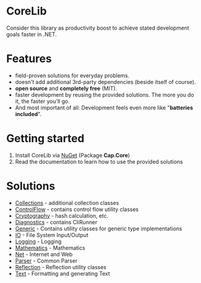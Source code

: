 # CoreLib

Consider this library as productivity boost to achieve stated development goals faster in .NET.

# Features

* field-proven solutions for everyday problems.
* doesn't add additional 3rd-party dependencies (beside itself of course).
* **open source** and **completely free** (MIT).
* faster development by reusing the provided solutions. The more you do it, the faster you'll go.
* And most important of all: Development feels even more like "**batteries included**".

# Getting started

1. Install CoreLib via [NuGet](https://www.nuget.org/packages/Cap.Core/) 
(Package **Cap.Core**) 
2. Read the documentation to learn how to use the provided solutions

# Solutions
* [Collections](./Core/Doc/Collections.md) - additional collection classes
* [ControlFlow](./Core/Doc/ControlFlow.md) - contains control flow utility classes
* [Cryptography](./Core/Doc/Cryptography.md) - hash calculation, etc.
* [Diagnostics](./Core/Doc/Diagnostics.md) - contains CliRunner
* [Generic](./Core/Doc/Generic.md) - Contains utility classes for generic type implementations
* [IO](./Core/Doc/IO.md) - File System Input/Output
* [Logging](./Core/Doc/Logging.md) - Logging
* [Mathematics](./Core/Doc/Mathematics.md) - Mathematics
* [Net](./Core/Doc/Net.md) - Internet and Web
* [Parser](./Core/Doc/Parser.md) - Common Parser
* [Reflection](./Core/Doc/Reflection.md) - Reflection utility classes
* [Text](./Core/Doc/Text.md) - Formatting and generating Text
